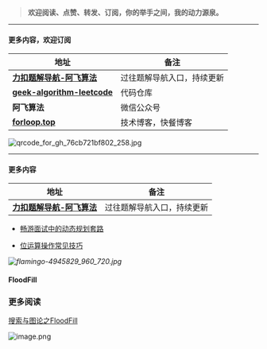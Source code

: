 


> **欢迎阅读、点赞、转发、订阅，你的举手之间，我的动力源泉。**



---

#### **更多内容，欢迎订阅**

| 地址                                                      | 备注                       |
| ------------------------------------------------------------ | -------------------------- |
| [**力扣题解导航-阿飞算法**](https://wat1r.github.io/2020/09/03/leetcode-manualscripts-navigator/) | 过往题解导航入口，持续更新 |
| [**geek-algorithm-leetcode**](https://github.com/wat1r/geek-algorithm-leetcode) | 代码仓库                   |
| **阿飞算法**                                                    | 微信公众号     |
| [**forloop.top**](http://forloop.top)                            | 技术博客，快餐博客         |


![qrcode_for_gh_76cb721bf802_258.jpg](https://pic.leetcode-cn.com/1efb09949e376b9cd1662efee85650d04c96dbf7a24985ce7d5cd75b5c3e3c7f-qrcode_for_gh_76cb721bf802_258.jpg)







---

#### **更多内容**

| 地址                                                      | 备注                       |
| ------------------------------------------------------------ | -------------------------- |
| [**力扣题解导航-阿飞算法**](https://wat1r.github.io/2020/09/03/leetcode-manualscripts-navigator/) | 过往题解导航入口，持续更新 |



- [畅游面试中的动态规划套路](https://blog.csdn.net/wat1r/article/details/114377702?spm=1001.2014.3001.5501)

- [位运算操作常见技巧](https://blog.csdn.net/wat1r/article/details/114298873?spm=1001.2014.3001.5501)




*![flamingo-4945829_960_720.jpg](https://pic.leetcode-cn.com/1615799010-XXykji-flamingo-4945829_960_720.jpg)*



#### FloodFill

### 更多阅读

[搜索与图论之FloodFill](https://blog.csdn.net/wat1r/article/details/113702607)

![image.png](https://pic.leetcode-cn.com/1612578565-prDZec-image.png)
